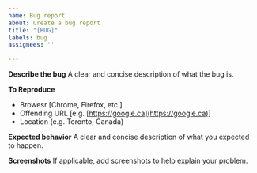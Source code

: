 ```yaml
---
name: Bug report
about: Create a bug report
title: "[BUG]"
labels: bug
assignees: ''

---
```


**Describe the bug**
A clear and concise description of what the bug is.

**To Reproduce**
- Browesr [Chrome, Firefox, etc.]
- Offending URL [e.g. [https://google.ca](https://google.ca)]
- Location (e.g. Toronto, Canada)

**Expected behavior**
A clear and concise description of what you expected to happen.

**Screenshots**
If applicable, add screenshots to help explain your problem.
